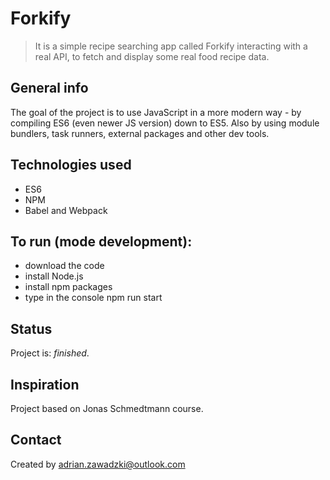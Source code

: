 # Forkify  
> It is a simple recipe searching app called Forkify interacting with a real API, to fetch and display some real food recipe data.

## General info

The goal of the project is to use JavaScript in a more modern way - by compiling ES6 (even newer JS version) down to ES5. 
Also by using module bundlers, task runners, external packages and other dev tools.

## Technologies used
* ES6
* NPM
* Babel and Webpack

## To run (mode development): 
* download the code
* install Node.js
* install npm packages
* type in the console npm run start

## Status
Project is:  _finished_.

## Inspiration
Project  based on Jonas Schmedtmann course.

## Contact
Created by adrian.zawadzki@outlook.com
